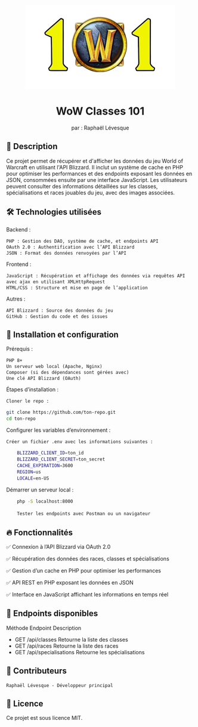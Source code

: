 <div align="center">
  <a href="https://github.com/cegepmatane/devoir-ajax-2023-GalahadIII">
    <img src="assets/wow-classes-101.png" alt="Logo" width="402" height="226">
  </a>
</div>

<div align="center">
<h1 align="center">WoW Classes 101</h1>

  <p align="center">
  par : Raphaël Lévesque
  </p>
</div>

## 📌 Description

Ce projet permet de récupérer et d'afficher les données du jeu World of Warcraft en utilisant l'API Blizzard. Il inclut un système de cache en PHP pour optimiser les performances et des endpoints exposant les données en JSON, consommées ensuite par une interface JavaScript. Les utilisateurs peuvent consulter des informations détaillées sur les classes, spécialisations et races jouables du jeu, avec des images associées.


## 🛠 Technologies utilisées

Backend :

    PHP : Gestion des DAO, système de cache, et endpoints API
    OAuth 2.0 : Authentification avec l’API Blizzard
    JSON : Format des données renvoyées par l’API

Frontend :

    JavaScript : Récupération et affichage des données via requêtes API avec ajax en utilisant XMLHttpRequest 
    HTML/CSS : Structure et mise en page de l’application

Autres :

    API Blizzard : Source des données du jeu
    GitHub : Gestion du code et des issues


## 🚀 Installation et configuration

Prérequis :

    PHP 8+
    Un serveur web local (Apache, Nginx)
    Composer (si des dépendances sont gérées avec)
    Une clé API Blizzard (OAuth)

Étapes d’installation :

    Cloner le repo :
```bash
git clone https://github.com/ton-repo.git
cd ton-repo
```
Configurer les variables d’environnement :

    Créer un fichier .env avec les informations suivantes :
```bash
    BLIZZARD_CLIENT_ID=ton_id
    BLIZZARD_CLIENT_SECRET=ton_secret
    CACHE_EXPIRATION=3600
    REGION=us
    LOCALE=en-US
```
Démarrer un serveur local :
```bash
    php -S localhost:8000

    Tester les endpoints avec Postman ou un navigateur
```
## 🔥 Fonctionnalités

✅ Connexion à l’API Blizzard via OAuth 2.0

✅ Récupération des données des races, classes et spécialisations

✅ Gestion d’un cache en PHP pour optimiser les performances

✅ API REST en PHP exposant les données en JSON

✅ Interface en JavaScript affichant les informations en temps réel


## 📖 Endpoints disponibles
Méthode	Endpoint	Description
- GET	/api/classes	Retourne la liste des classes
- GET	/api/races	Retourne la liste des races
- GET	/api/specialisations	Retourne les spécialisations

## 👥 Contributeurs

    Raphaël Lévesque - Développeur principal

## 📝 Licence

Ce projet est sous licence MIT.

